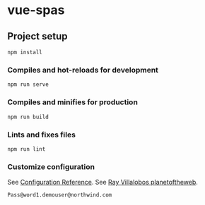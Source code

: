 # vue-spas

## Project setup
```
npm install
```

### Compiles and hot-reloads for development
```
npm run serve
```

### Compiles and minifies for production
```
npm run build
```

### Lints and fixes files
```
npm run lint
```

### Customize configuration
See [Configuration Reference](https://cli.vuejs.org/config/).
See [Ray Villalobos planetoftheweb](https://github.com/planetoftheweb/vue-spas).
```
Pass@word1.demouser@northwind.com 
